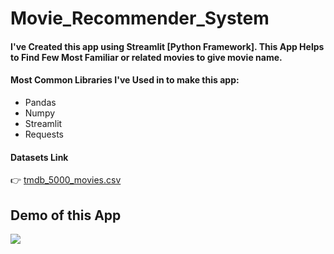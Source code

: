 # Movie_Recommender_System
<h4>I've Created this app using Streamlit [Python Framework]. This App Helps to Find Few Most Familiar or related movies to give movie name.</h4>
<h4>Most Common Libraries I've Used in to make this app:</h4>
<ul>
  <li>Pandas</li>
  <li>Numpy</li>
  <li>Streamlit</li>
  <li>Requests</li>
</ul>
<h4>Datasets Link</h4>
👉 <a href="https://www.kaggle.com/datasets/tmdb/tmdb-movie-metadata?select=tmdb_5000_movies.csv">tmdb_5000_movies.csv</a>
<h2>Demo of this App</h2>
<img src="https://user-images.githubusercontent.com/86033489/184291000-bcfc9b5d-0206-4f3c-b8a6-78016ef25031.png"></img>
<br>
